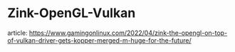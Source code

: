 # Zink-OpenGL-Vulkan
article: https://www.gamingonlinux.com/2022/04/zink-the-opengl-on-top-of-vulkan-driver-gets-kopper-merged-m-huge-for-the-future/
